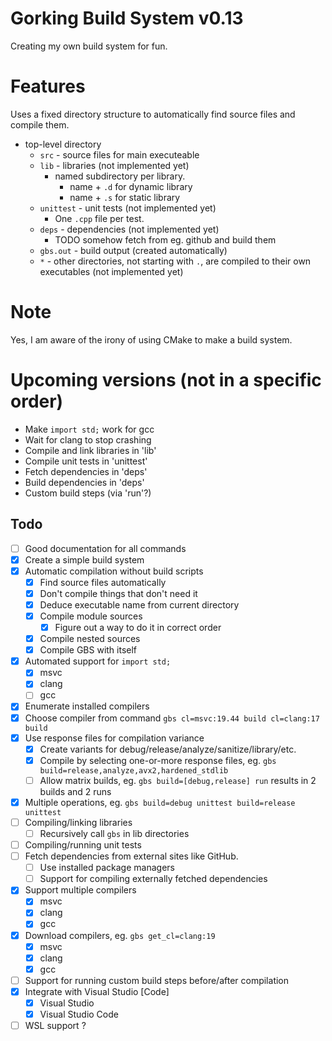 # Gorking Build System v0.13
Creating my own build system for fun.

# Features
Uses a fixed directory structure to automatically find source files and compile them.

- top-level directory
  - `src` - source files for main executeable
  - `lib` - libraries (not implemented yet)
	- named subdirectory per library.
	  - name + `.d` for dynamic library
	  - name + `.s` for static library
  - `unittest` - unit tests (not implemented yet)
	- One `.cpp` file per test.
  - `deps` - dependencies (not implemented yet)
	- TODO somehow fetch from eg. github and build them
  - `gbs.out` - build output (created automatically)
  - `*` - other directories, not starting with `.`, are compiled to their own executables (not implemented yet)

# Note
Yes, I am aware of the irony of using CMake to make a build system.

# Upcoming versions (not in a specific order)
- Make `import std;` work for gcc
- Wait for clang to stop crashing
- Compile and link libraries in 'lib'
- Compile unit tests in 'unittest'
- Fetch dependencies in 'deps'
- Build dependencies in 'deps'
- Custom build steps (via 'run'?)

## Todo
- [ ] Good documentation for all commands
- [x] Create a simple build system
- [x] Automatic compilation without build scripts
	- [x] Find source files automatically
	- [x] Don't compile things that don't need it
    - [x] Deduce executable name from current directory
	- [x] Compile module sources
		- [x] Figure out a way to do it in correct order
	- [x] Compile nested sources
	- [x] Compile GBS with itself
- [x] Automated support for `import std;`
	- [x] msvc
	- [x] clang
	- [ ] gcc
- [x] Enumerate installed compilers
- [x] Choose compiler from command `gbs cl=msvc:19.44 build cl=clang:17 build`
- [x] Use response files for compilation variance
    - [x] Create variants for debug/release/analyze/sanitize/library/etc.
	- [x] Compile by selecting one-or-more response files, eg. `gbs build=release,analyze,avx2,hardened_stdlib`
	- [ ] Allow matrix builds, eg. `gbs build=[debug,release] run` results in 2 builds and 2 runs
- [x] Multiple operations, eg. `gbs build=debug unittest build=release unittest`
- [ ] Compiling/linking libraries
	- [ ] Recursively call `gbs` in lib directories
- [ ] Compiling/running unit tests
- [ ] Fetch dependencies from external sites like GitHub.
	- [ ] Use installed package managers
	- [ ] Support for compiling externally fetched dependencies
- [x] Support multiple compilers
	- [x] msvc
	- [x] clang
	- [x] gcc
- [x] Download compilers, eg. `gbs get_cl=clang:19`
	- [x] msvc
	- [x] clang
	- [x] gcc
- [ ] Support for running custom build steps before/after compilation
- [x] Integrate with Visual Studio [Code]
	- [x] Visual Studio
	- [x] Visual Studio Code
- [ ] WSL support ?
